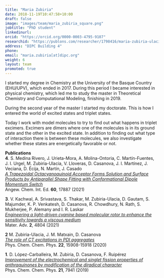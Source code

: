```yaml
---
title: "Maria Zubiria"
date: 2018-11-19T10:47:58+10:00
draft: false
image: "images/team/maria_zubiria_square.png"
jobtitle: "PhD student"
linkedinurl: 
orcid: "https://orcid.org/0000-0003-4795-9107"
researchid: "https://publons.com/researcher/1798416/maria-zubiria-ulacia/"
address: "DIPC Building 4"
phone:
email: "maria.zubiria[at]dipc.org"
weight: 6
layout: team
promoted: true
---
```


I started my degree in Chemistry at the University of the Basque Country (EHU/UPV), which ended in 2017. During this period I became interested in physical chemistry, which led me to study the master in Theoretical Chemistry and Computational Modeling, finishing in 2019.

During the second year of the master I started my doctorate. This is how I entered the world of excited states and triplet states.

Today I work with model molecules to try to find out what happens in triplet excimers. Excimers are dimers where one of the molecules is in its ground state and the other in the excited state. In addition to finding out what type of interaction there is between these molecules, we also investigate whether these states are energetically favorable or not.


**Publications**<br>
**4**. S. Medina Rivero, J. Urieta-Mora, A. Molina-Ontoria, C. Martín-Fuentes, J. I. Urgel, M. Zubiria-Ulacia, V. Lloveras, D. Casanova, J. I. Martínez, J. Veciana, D. Écija, N. Martín, J. Casado <br>
_[A Trapezoidal Octacyanoquinoid Acceptor Forms Solution and Surface Products by Antiparallel Shape Fitting with Conformational Dipole Momentum Switch](https://onlinelibrary.wiley.com/doi/10.1002/anie.202104294)_ <br>
Angew. Chem. Int. Ed. **60**, 17887 (2021)

**3**. V. Kachwal, A. Srivastava, S. Thakar, M. Zubiria-Ulacia, D. Gautam, S. Majumder, K. P. Venkatesh, D. Casanova, R. Chowdhury, N. Rath, S. Mukherjee, P. Alemany and I. R. Laskar <br>
_[Engineering a light-driven cyanine based molecular rotor to enhance the sensitivity towards a viscous medium](https://pubs.rsc.org/en/content/articlelanding/2021/MA/D1MA00277E)_ <br>
Mater. Adv. **2**, 4804 (2021)

**2** M. Zubiria-Ulacia, J. M. Matxain, D. Casanova <br>
_[The role of CT excitations in PDI aggregates](https://doi.org/10.1039/D0CP02344B )_ <br>
Phys. Chem. Chem. Phys. **22**, 15908-15918 (2020)

**1**. D. López-Carballeira, M. Zubiria, D. Casanova, F. Ruipérez <br>
_[Improvement of the electrochemical and singlet fission properties of anthraquinones by modification of the diradical character](https://pubs.rsc.org/en/content/articlelanding/2019/CP/C8CP07358A)_ <br>
Phys. Chem. Chem. Phys. **21**, 7941 (2019)